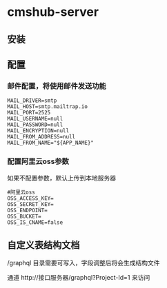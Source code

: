 # cmshub-server

## 安装
## 配置
### 邮件配置，将使用邮件发送功能
```
MAIL_DRIVER=smtp
MAIL_HOST=smtp.mailtrap.io
MAIL_PORT=2525
MAIL_USERNAME=null
MAIL_PASSWORD=null
MAIL_ENCRYPTION=null
MAIL_FROM_ADDRESS=null
MAIL_FROM_NAME="${APP_NAME}"
```
### 配置阿里云oss参数
如果不配置参数，默认上传到本地服务器
```
#阿里云oss
OSS_ACCESS_KEY=
OSS_SECRET_KEY=
OSS_ENDPOINT=
OSS_BUCKET=
OSS_IS_CNAME=false
```
## 自定义表结构文档
/graphql 目录需要可写入，字段调整后将会生成结构文件

通道 http://接口服务器/graphql?Project-Id=1 来访问